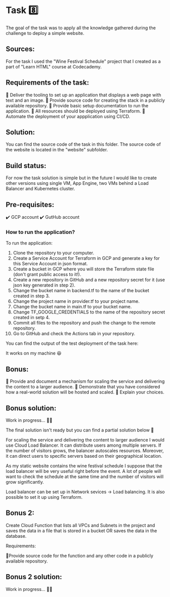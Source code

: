 # Task 8️⃣

The goal of the task was to apply all the knowledge gathered during the challenge to deploy a simple website.
 
## Sources:
 
For the task I used the "Wine Festival Schedule" project that I created as a part of "Learn HTML" course at Codecademy.
 
## Requirements of the task:
 
:small_orange_diamond: Deliver the tooling to set up an application that displays a web page with text and an image.
:small_orange_diamond: Provide source code for creating the stack in a publicly available repository.
:small_orange_diamond: Provide basic setup documentation to run the application.
:small_orange_diamond: All resources should be deployed using Terraform.
:small_orange_diamond: Automate the deployment of your appplication using CI/CD.
 
## Solution:
 
You can find the source code of the task in this folder. The source code of the website is located in the "website" subfolder.
 
## Build status:
 
For now the task solution is simple but in the future I would like to create other versions using single VM, App Engine, two VMs behind a Load Balancer and Kubernetes cluster.
 
## Pre-requisites:
 
:heavy_check_mark: GCP account
:heavy_check_mark: GutHub account
 
### How to run the application?
 
To run the application:
1. Clone the repository to your computer.
2. Create a Service Account for Terraform in GCP and generate a key for this Service Account in json format.
3. Create a bucket in GCP where you will store the Terraform state file (don't grant public access to it!).
4. Create a new repository in GitHub and a new repository secret for it (use json key generated in step 2).
5. Change the bucket name in backend.tf to the name of the bucket created in step 3.
6. Change the project name in provider.tf to your project name.
7. Change the bucket name in main.tf to your bucket name.
8. Change TF_GOOGLE_CREDENTIALS to the name of the repository secret created in setp 4.
9. Commit all files to the repository and push the change to the remote repository.
10. Go to GitHub and check the Actions tab in your repository.
 
You can find the output of the test deployment of the task here: <link>
 
It works on my machine :satisfied:
 
## Bonus:
 
:small_blue_diamond: Provide and document a mechanism for scaling the service and delivering the content to a larger audience.
:small_blue_diamond: Demonstrate that you have considered how a real-world solution will be hosted and scaled.
:small_blue_diamond: Explain your choices.
 
## Bonus solution:
 
Work in progress... :woman_technologist:
 
The final solution isn't ready but you can find a partial solution below 🚧
 
For scaling the service and delivering the content to larger audience I would use Cloud Load Balancer. It can distribute users among multiple servers. If the number of visitors grows, the balancer autoscales resources. Moreover, it can direct users to specific servers based on their geographical location.
 
As my static website contains the wine festival schedule I suppose that the load balancer will be very useful right before the event. A lot of people will want to check the schedule at the same time and the number of visitors will grow significantly.
 
Load balancer can be set up in Network sevices -> Load balancing. It is also possible to set it up using Terraform.
 
## Bonus 2:
 
Create Cloud Function that lists all VPCs and Subnets in the project and saves the data in a file that is stored in a bucket OR saves the data in the database.
 
Requirements:
 
:small_orange_diamond:Provide source code for the function and any other code in a publicly available repository.
 
## Bonus 2 solution:
 
Work in progress... :woman_technologist: